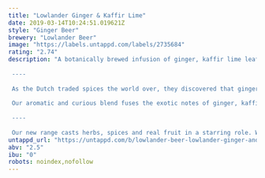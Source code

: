 ```yaml
---
title: "Lowlander Ginger & Kaffir Lime"
date: 2019-03-14T10:24:51.019621Z
style: "Ginger Beer"
brewery: "Lowlander Beer"
image: "https://labels.untappd.com/labels/2735684"
rating: "2.74"
description: "A botanically brewed infusion of ginger, kaffir lime leafs, cardamom, Darjeeling tea and wheat beer. Spicy and aromatic with hints of zesty citrus.  ----  As the Dutch traded spices the world over, they discovered that ginger was the secret zing that gave food in the east its curious kick.  Our aromatic and curious blend fuses the exotic notes of ginger, kaffir lime, cardamom and Darjeeling tea into a spicy refreshing blend that can tame the heat of the hottest of days.  ----  Our new range casts herbs, spices and real fruit in a starring role. We take the finest ingredients like ginger, yuzu, kaffir lime leaves and grapefruit and infuse these with natural teas and beer, to create a lightly alcoholic (2.5% alc.) yet full flavoured drink."
untappd_url: "https://untappd.com/b/lowlander-beer-lowlander-ginger-and-kaffir-lime/2735684"
abv: "2.5"
ibu: "0"
robots: noindex,nofollow
---
```

